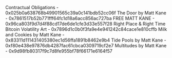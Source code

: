 Contractual Obligations - 0x025b0a638768b49901565c39a0c141bdb52cc06f
The Door by Matt Kane - 0x7861517b52b771fff64fc1d18a6acc856ac727ba
FREE MATT KANE - 0x96ca803f9d7d4f88cd17de6de1cfe3d33e557f28
Right Place & Right Time Bitcoin Volatility Art - 0x7896d1c0b0f3fa9e4e941242c84cace1e810cffb
Milk and Cookies by Matt Kane - 0x83311d111431405380ec1d56ffa1891b8462e9b4
Tide Pools by Matt Kane - 0xf80e438e97876db4287fac61cbca0309719cf2e7
Multitudes by Matt Kane - 0x9d98fb80317f9c7d8fe955bf78f66171e6164f57